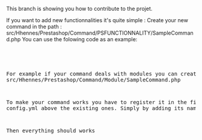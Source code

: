 This branch is showing you how to contribute to the projet.

If you want to add new functionnalities it's quite simple :
Create your new command in the path :
src/Hhennes/Prestashop/Command/PSFUNCTIONNALITY/SampleCommand.php
You can use the folowing code as an example:

<pre>

<?php

namespace Hhennes\PrestashopConsole\Command\; //Complete the path here

use Symfony\Component\Console\Command\Command;
use Symfony\Component\Console\Input\InputArgument;
use Symfony\Component\Console\Input\InputInterface;
use Symfony\Component\Console\Input\InputOption;
use Symfony\Component\Console\Output\OutputInterface;

/**
 * Describe command action
 *
 * @author : Put your name here
 *
 * Status : In progress
 */
class ClearCommand extends Command
{

    // Configure your command
    protected function configure()
    {
    }

    //Execute your command
    protected function execute(InputInterface $input, OutputInterface $output)
    {
    }

}
</pre>

For example if your command deals with modules you can create it in :
src/Hhennes/Prestashop/Command/Module/SampleCommand.php

To make your command works you have to register it in the file config.yml above the existing ones.
Simply by adding its namespace.

Then everything should works

